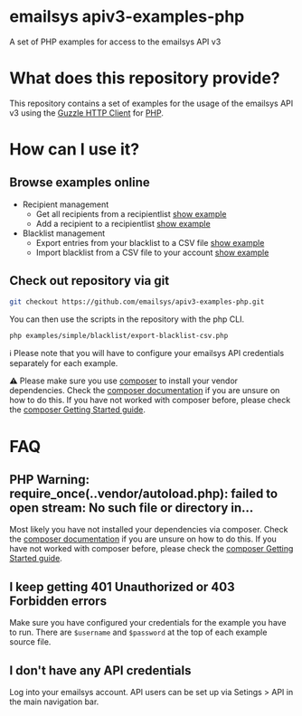 emailsys apiv3-examples-php
===========================
A set of PHP examples for access to the emailsys API v3

# What does this repository provide?
This repository contains a set of examples for the usage of the emailsys API v3 using the 
[Guzzle HTTP Client](http://docs.guzzlephp.org/en/stable/) for [PHP](https://secure.php.net).

# How can I use it?

## Browse examples online
- Recipient management
    - Get all recipients from a recipientlist [show example](examples/simple/recipients/get-recipients.php)
    - Add a recipient to a recipientlist [show example](examples/simple/recipients/add-recipient.php)
- Blacklist management
    - Export entries from your blacklist to a CSV file [show example](examples/simple/blacklist/export-blacklist-csv.php)
    - Import blacklist from a CSV file to your account [show example](examples/simple/blacklist/import-blacklist-csv.php)
    
## Check out repository via git
```bash
git checkout https://github.com/emailsys/apiv3-examples-php.git
```
You can then use the scripts in the repository with the php CLI.
```bash
php examples/simple/blacklist/export-blacklist-csv.php
``` 
:information_source: Please note that you will have to configure your emailsys API credentials separately for each 
example.

:warning: Please make sure you use [composer](https://getcomposer.org) to install your vendor dependencies. Check the
[composer documentation](https://getcomposer.org/doc/01-basic-usage.md#installing-dependencies) if you are unsure on 
how to do this. If you have not worked with composer before, please check the 
[composer Getting Started guide](https://getcomposer.org/doc/00-intro.md).

# FAQ

## PHP Warning: require_once(..vendor/autoload.php): failed to open stream: No such file or directory in...
Most likely you have not installed your dependencies via composer. Check the 
[composer documentation](https://getcomposer.org/doc/01-basic-usage.md#installing-dependencies) if you are unsure on 
how to do this. If you have not worked with composer before, please check the 
[composer Getting Started guide](https://getcomposer.org/doc/00-intro.md).

## I keep getting 401 Unauthorized or 403 Forbidden errors
Make sure you have configured your credentials for the example you have to run. There are ```$username``` and 
```$password``` at the top of each example source file.

## I don't have any API credentials
Log into your emailsys account. API users can be set up via Setings > API in the main navigation bar.